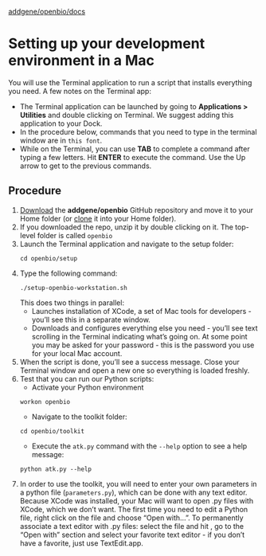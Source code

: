 [addgene/openbio/docs](https://addgene.github.io/openbio)
# Setting up your development environment in a Mac

You will use the Terminal application to run a script that installs everything you need. A few notes on the Terminal app:
* The Terminal application can be launched by going to __Applications > Utilities__ and double clicking on Terminal. We suggest adding this application to your Dock.
* In the procedure below, commands that you need to type in the terminal window are in `this font`.
* While on the Terminal, you can use __TAB__ to complete a command after typing a few letters. Hit __ENTER__ to execute the command. Use the Up arrow to get to the previous commands.

## Procedure
1. [Download](https://github.com/addgene/openbio/archive/master.zip) the __addgene/openbio__ GitHub repository and move it to your Home folder (or [clone](https://github.com/addgene/openbio) it into your Home folder).
1. If you downloaded the repo, unzip it by double clicking on it. The top-level folder is called `openbio`
1. Launch the Terminal application and navigate to the setup folder:
    ```
    cd openbio/setup
    ```
1. Type the following command:
    ```
    ./setup-openbio-workstation.sh
    ```
    This does two things in parallel:
    * Launches installation of XCode, a set of Mac tools for developers - you’ll see this in a separate window.
    * Downloads and configures everything else you need - you’ll see text scrolling in the Terminal indicating what’s going on. At some point you may be asked for your password - this is the password you use for your local Mac account.
1. When the script is done, you’ll see a success message. Close your Terminal window and open a new one so everything is loaded freshly.
1. Test that you can run our Python scripts:
    * Activate your Python environment
    ```
    workon openbio
    ```
    * Navigate to the toolkit folder: 
    ```
    cd openbio/toolkit
    ```
    * Execute the `atk.py` command with the `--help` option to see a help message:
    ```
    python atk.py --help
    ```
1. In order to use the toolkit, you will need to enter your own parameters in a python file (`parameters.py`), which can be done with any text editor. Because XCode was installed, your Mac will want to open .py files with XCode, which we don’t want. The first time you need to edit a Python file, right click on the file and choose “Open with…”. To permanently associate a text editor with .py files: select the file and hit <command-i>, go to the “Open with” section and select your favorite text editor - if you don’t have a favorite, just use TextEdit.app.
